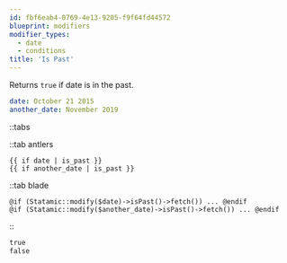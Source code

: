 ```yaml
---
id: fbf6eab4-0769-4e13-9205-f9f64fd44572
blueprint: modifiers
modifier_types:
  - date
  - conditions
title: 'Is Past'
---
```

Returns `true` if date is in the past.

```yaml
date: October 21 2015
another_date: November 2019
```

::tabs

::tab antlers
```antlers
{{ if date | is_past }}
{{ if another_date | is_past }}
```
::tab blade
```blade
@if (Statamic::modify($date)->isPast()->fetch()) ... @endif
@if (Statamic::modify($another_date)->isPast()->fetch()) ... @endif
```
::
```html
true
false
```
